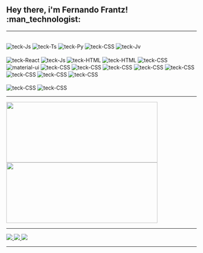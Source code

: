<h2>Hey there, i'm Fernando Frantz! :man_technologist:</h2>
  
<hr />

<div>
  <div style="display: inline_block"><br>
  <img align="center" alt="teck-Js" src="https://img.shields.io/badge/JavaScript-323330?style=for-the-badge&logo=javascript&logoColor=F7DF1E">
  <img align="center" alt="teck-Ts" src="https://img.shields.io/badge/TypeScript-007ACC?style=for-the-badge&logo=typescript&logoColor=white">
  <img align="center" alt="teck-Py" src="https://img.shields.io/badge/Python-3776AB?style=for-the-badge&logo=python&logoColor=white">
  <img align="center" alt="teck-CSS" src="https://img.shields.io/badge/Solidity-e6e6e6?style=for-the-badge&logo=solidity&logoColor=black">
  <img align="center" alt="teck-Jv" src="https://img.shields.io/badge/Java-ED8B00?style=for-the-badge&logo=java&logoColor=white">
</div>
<div>
  <div style="display: inline_block"><br>
  <img align="center" alt="teck-React" src="https://img.shields.io/badge/React-20232A?style=for-the-badge&logo=react&logoColor=61DAFB">
  <img align="center" alt="teck-Js" src="https://img.shields.io/badge/REDUX-593d88?style=for-the-badge&logo=redux&logoColor=white">
  <img align="center" alt="teck-HTML" src="https://img.shields.io/badge/HTML5-E34F26?style=for-the-badge&logo=html5&logoColor=white">
  <img align="center" alt="teck-HTML" src="https://img.shields.io/badge/HTML-239120?style=for-the-badge&logo=html5&logoColor=white">
  <img align="center" alt="teck-CSS" src="https://img.shields.io/badge/styled--components-DB7093?style=for-the-badge&logo=styled-components&logoColor=white">
  <img align="center" alt="material-ui" src="https://img.shields.io/badge/Material%20UI-007FFF?style=for-the-badge&logo=mui&logoColor=white">
  <img align="center" alt="teck-CSS" src="https://img.shields.io/badge/Redux-593D88?style=for-the-badge&logo=redux&logoColor=white">
  <img align="center" alt="teck-CSS" src="https://img.shields.io/badge/React_Router-CA4245?style=for-the-badge&logo=react-router&logoColor=white">
  <img align="center" alt="teck-CSS" src="https://img.shields.io/badge/Flask-000000?style=for-the-badge&logo=flask&logoColor=white">
  <img align="center" alt="teck-CSS" src="https://img.shields.io/badge/PostgreSQL-316192?style=for-the-badge&logo=postgresql&logoColor=white">
  <img align="center" alt="teck-CSS" src="https://img.shields.io/badge/Git-E34F26?style=for-the-badge&logo=git&logoColor=white">
  <img align="center" alt="teck-CSS" src="https://img.shields.io/badge/Linux-E34F26?style=for-the-badge&logo=linux&logoColor=black">
  <img align="center" alt="teck-CSS" src="https://img.shields.io/badge/Figma-F24E1E?style=for-the-badge&logo=figma&logoColor=white">
  <img align="center" alt="teck-CSS" src="https://img.shields.io/badge/JWT-000000?style=for-the-badge&logo=JSON%20web%20tokens&logoColor=white">
  
  
  
  
  
</div>
<div>
  <div style="display: inline_block"><br>
  <img align="center" alt="teck-CSS" src="https://img.shields.io/badge/JEST-18df16?style=for-the-badge&logo=jest&logoColor=white">
  <img align="center" alt="teck-CSS" src="https://img.shields.io/badge/CYPRESS-black?style=for-the-badge&logo=cypress&logoColor=white">
</div>

<hr />
  
<div  display='inline'>
 <img width='400em' height='160em' src='https://github-readme-stats.vercel.app/api?username=fernandofrantz&show_icons=true&theme=tokyonight' />
 <img width='400em' height='160em' src='https://github-readme-stats.vercel.app/api/top-langs/?username=fernandofrantz&layout=compact&theme=tokyonight' />
</div>
 
<hr />

<div>
  <a href='https://www.linkedin.com/in/fernandofrantz/'>
     <img       src="https://camo.githubusercontent.com/c00f87aeebbec37f3ee0857cc4c20b21fefde8a96caf4744383ebfe44a47fe3f/68747470733a2f2f696d672e736869656c64732e696f2f62616467652f2d4c696e6b6564496e2d2532333030373742353f7374796c653d666f722d7468652d6261646765266c6f676f3d6c696e6b6564696e266c6f676f436f6c6f723d7768697465" />
  </a>
  <a href='https://www.instagram.com/fernando_frantz/'>
     <img src="https://img.shields.io/badge/Instagram-E4405F?style=for-the-badge&logo=instagram&logoColor=white" />
  </a>
  <a href='https://stackoverflow.com/users/18375209/fernando-frantz'>
     <img src="https://img.shields.io/badge/Stack_Overflow-FE7A16?style=for-the-badge&logo=stack-overflow&logoColor=white" />
  </a>
</div>

<hr />

<!-- <div>
  <img src='https://github.com/fernandofrantz/fernandofrantz/blob/output/github-contribution-grid-snake.svg' />
</div>
 -->
 
<!-- <hr /> -->

  
